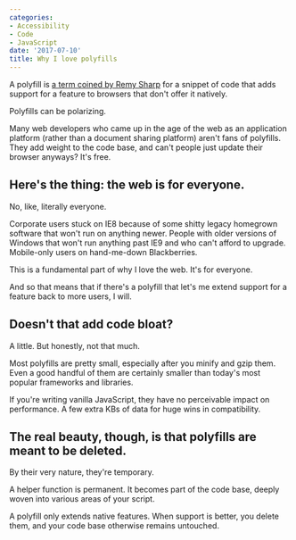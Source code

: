 ```yaml
---
categories:
- Accessibility
- Code
- JavaScript
date: '2017-07-10'
title: Why I love polyfills
---
```


A polyfill is <a href="https://remysharp.com/2010/10/08/what-is-a-polyfill">a term coined by Remy Sharp</a> for a snippet of code that adds support for a feature to browsers that don't offer it natively.

Polyfills can be polarizing.

Many web developers who came up in the age of the web as an application platform (rather than  a document sharing platform) aren't fans of polyfills. They add weight to the code base, and can't people just update their browser anyways? It's free.

<h2>Here's the thing: the web is for everyone.</h2>

No, like, literally everyone.

Corporate users stuck on IE8 because of some shitty legacy homegrown software that won't run on anything newer. People with older versions of Windows that won't run anything past IE9 and who can't afford to upgrade. Mobile-only users on hand-me-down Blackberries.

This is a fundamental part of why I love the web. It's for everyone.

And so that means that if there's a polyfill that let's me extend support for a feature back to more users, I will.

<h2>Doesn't that add code bloat?</h2>

A little. But honestly, not that much.

Most polyfills are pretty small, especially after you minify and gzip them. Even a good handful of them are certainly smaller than today's most popular frameworks and libraries.

If you're writing vanilla JavaScript, they have no perceivable impact on performance. A few extra KBs of data for huge wins in compatibility.

<h2>The real beauty, though, is that polyfills are meant to be deleted.</h2>

By their very nature, they're temporary.

A helper function is permanent. It becomes part of the code base, deeply woven into various areas of your script.

A polyfill only extends native features. When support is better, you delete them, and your code base otherwise remains untouched.